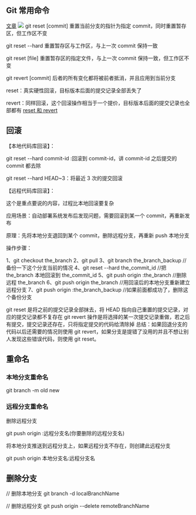 ## Git 常用命令

<a href='https://vue3js.cn/interview/git/command.html#%E4%B8%89%E3%80%81%E6%80%BB%E7%BB%93'>文章</a>
<img src='https://static.vue-js.com/0a10f3c0-f7b0-11eb-991d-334fd31f0201.png'>
git reset [commit] 重置当前分支的指针为指定 commit，同时重置暂存区，但工作区不变

git reset --hard 重置暂存区与工作区，与上一次 commit 保持一致

git reset [file] 重置暂存区的指定文件，与上一次 commit 保持一致，但工作区不变

git revert [commit] 后者的所有变化都将被前者抵消，并且应用到当前分支

reset：真实硬性回滚，目标版本后面的提交记录全部丢失了

revert：同样回滚，这个回滚操作相当于一个提价，目标版本后面的提交记录也全部都有
<a href='https://vue3js.cn/interview/git/git%20reset_%20git%20revert.html#%E4%B8%80%E3%80%81%E6%98%AF%E4%BB%80%E4%B9%88'>reset 和 revert</a>

## 回滚

【本地代码库回滚】：

git reset --hard commit-id :回滚到 commit-id，讲 commit-id 之后提交的 commit 都去除

git reset --hard HEAD~3：将最近 3 次的提交回滚

【远程代码库回滚】：

这个是重点要说的内容，过程比本地回滚要复杂

应用场景：自动部署系统发布后发现问题，需要回滚到某一个 commit，再重新发布

原理：先将本地分支退回到某个 commit，删除远程分支，再重新 push 本地分支

操作步骤：

1、git checkout the_branch
2、git pull
3、git branch the_branch_backup //备份一下这个分支当前的情况
4、git reset --hard the_commit_id //把 the_branch 本地回滚到 the_commit_id
5、git push origin :the_branch //删除远程 the_branch
6、git push origin the_branch //用回滚后的本地分支重新建立远程分支
7、git push origin :the_branch_backup //如果前面都成功了，删除这个备份分支

git reset 是将之前的提交记录全部抹去，将 HEAD 指向自己重置的提交记录，对应的提交记录都不复存在
git revert 操作是将选择的某一次提交记录重做，若之后有提交，提交记录还存在，只将指定提交的代码给清除掉
总结：如果回退分支的代码以后还需要的情况则使用 git revert，如果分支是提错了没用的并且不想让别人发现这些错误代码，则使用 git reset。

## 重命名

### 本地分支重命名

git branch -m old new

### 远程分支重命名

删除远程分支

git push origin :远程分支名(你要删除的远程分支名)

将本地分支推送到远程分支上，如果远程分支不存在，则创建此远程分支

git push origin 本地分支名:远程分支名

## 删除分支

// 删除本地分支
git branch -d localBranchName

// 删除远程分支
git push origin --delete remoteBranchName
